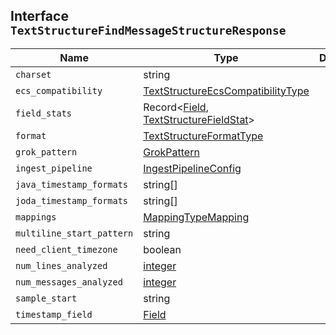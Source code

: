 ## Interface `TextStructureFindMessageStructureResponse`

| Name | Type | Description |
| - | - | - |
| `charset` | string | &nbsp; |
| `ecs_compatibility` | [TextStructureEcsCompatibilityType](./TextStructureEcsCompatibilityType.md) | &nbsp; |
| `field_stats` | Record<[Field](./Field.md), [TextStructureFieldStat](./TextStructureFieldStat.md)> | &nbsp; |
| `format` | [TextStructureFormatType](./TextStructureFormatType.md) | &nbsp; |
| `grok_pattern` | [GrokPattern](./GrokPattern.md) | &nbsp; |
| `ingest_pipeline` | [IngestPipelineConfig](./IngestPipelineConfig.md) | &nbsp; |
| `java_timestamp_formats` | string[] | &nbsp; |
| `joda_timestamp_formats` | string[] | &nbsp; |
| `mappings` | [MappingTypeMapping](./MappingTypeMapping.md) | &nbsp; |
| `multiline_start_pattern` | string | &nbsp; |
| `need_client_timezone` | boolean | &nbsp; |
| `num_lines_analyzed` | [integer](./integer.md) | &nbsp; |
| `num_messages_analyzed` | [integer](./integer.md) | &nbsp; |
| `sample_start` | string | &nbsp; |
| `timestamp_field` | [Field](./Field.md) | &nbsp; |
